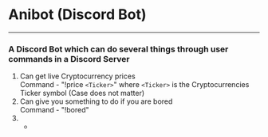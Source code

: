 # Anibot (Discord Bot)
---
### A Discord Bot which can do several things through user commands in a Discord Server
1. Can get live Cryptocurrency prices<br/>
Command - "!price `<Ticker>`" where `<Ticker>` is the Cryptocurrencies Ticker symbol (Case does not matter)<br/>
2. Can give you something to do if you are bored<br/>
Command - "!bored"<br/>
3. - <br/>
